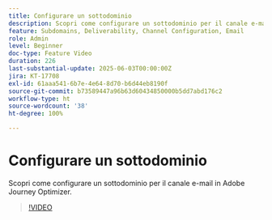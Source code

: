 ```yaml
---
title: Configurare un sottodominio
description: Scopri come configurare un sottodominio per il canale e-mail in Adobe Journey Optimizer.
feature: Subdomains, Deliverability, Channel Configuration, Email
role: Admin
level: Beginner
doc-type: Feature Video
duration: 226
last-substantial-update: 2025-06-03T00:00:00Z
jira: KT-17708
exl-id: 61aaa541-6b7e-4e64-8d70-b6d44eb8190f
source-git-commit: b73589447a96b63d60434850000b5dd7abd176c2
workflow-type: ht
source-wordcount: '38'
ht-degree: 100%

---
```


# Configurare un sottodominio

Scopri come configurare un sottodominio per il canale e-mail in Adobe Journey Optimizer.

>[!VIDEO](https://video.tv.adobe.com/v/3463233/?learn=on&enablevpops&captions=ita)
